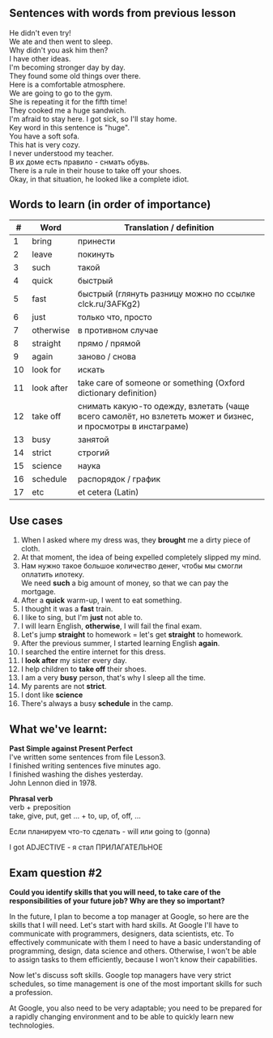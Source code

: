 ## Sentences with words from previous lesson
He didn't even try! <br>
We ate and then went to sleep. <br>
Why didn't you ask him then? <br>
I have other ideas. <br>
I'm becoming stronger day by day. <br>
They found some old things over there. <br>
Here is a comfortable atmosphere. <br>
We are going to go to the gym. <br>
She is repeating it for the fifth time! <br>
They cooked me a huge sandwich. <br>
I'm afraid to stay here. I got sick, so I'll stay home. <br>
Key word in this sentence is "huge". <br>
You have a soft sofa. <br>
This hat is very cozy. <br>
I never understood my teacher. <br>
В их доме есть правило - снмать обувь. <br>
There is a rule in their house to take off your shoes. <br>
Okay, in that situation, he looked like a complete idiot.

## Words to learn (in order of importance)
| # | Word | Translation / definition |
|-|-|-|
| 1  | bring      | принести |
| 2  | leave      | покинуть |
| 3  | such       | такой    |
| 4  | quick      | быстрый  |
| 5  | fast       | быстрый (глянуть разницу можно по ссылке clck.ru/3AFKg2) |
| 6  | just       | только что, просто |
| 7  | otherwise  | в противном случае |
| 8  | straight   | прямо / прямой |
| 9  | again      | заново / снова |
| 10 | look for   | искать       |
| 11 | look after | take care of someone or something (Oxford dictionary definition) |
| 12 | take off   | снимать какую-то одежду, взлетать (чаще всего самолёт, но взлететь может и бизнес, и просмотры в инстаграме) |
| 13 | busy       | занятой |
| 14 | strict     | строгий |
| 15 | science    | наука   |
| 16 | schedule   | распорядок / график |
| 17 | etc        | et cetera (Latin)   |

## Use cases
1. When I asked where my dress was, they **brought** me a dirty piece of cloth.
2. At that moment, the idea of being expelled completely slipped my mind.
3. Нам нужно такое большое количество денег, чтобы мы смогли оплатить ипотеку.<br>We need **such** a big amount of money, so that we can pay the mortgage.
4. After a **quick** warm-up, I went to eat something.
5. I thought it was a **fast** train.
6. I like to sing, but I'm **just** not able to.
7. I will learn English, **otherwise**, I will fail the final exam.
8. Let's jump **straight** to homework = let's get **straight** to homework.
9. After the previous summer, I started learning English **again**.
10. I searched the entire internet for this dress.
11. I **look after** my sister every day.
12. I help children to **take off** their shoes.
13. I am a very **busy** person, that's why I sleep all the time.
14. My parents are not **strict**.
15. I dont like **science**
16. There's always a busy **schedule** in the camp.

## What we've learnt:
**Past Simple against Present Perfect** <br>
I've written some sentences from file Lesson3. <br>
I finished writing sentences five minutes ago. <br>
I finished washing the dishes yesterday. <br>
John Lennon died in 1978. <br>

**Phrasal verb** <br>
verb + preposition <br>
take, give, put, get ... + to, up, of, off, ...

Если планируем что-то сделать - will или going to (gonna)

I got ADJECTIVE - я стал ПРИЛАГАТЕЛЬНОЕ

## Exam question #2
**Could you identify skills that you will need, to take care of the responsibilities of your future job? Why are they so important?**

In the future, I plan to become a top manager at Google, so here are the skills that I will need.
Let's start with hard skills. At Google I'll have to communicate with programmers, designers, data scientists, etc.
To effectively communicate with them I need to have a basic understanding of programming, design, data science and others.
Otherwise, I won't be able to assign tasks to them efficiently, because I won't know their capabilities.

Now let's discuss soft skills. Google top managers have very strict schedules,
so time management is one of the most important skills for such a profession.

At Google, you also need to be very adaptable;
you need to be prepared for a rapidly changing environment and to be able to quickly learn new technologies.
